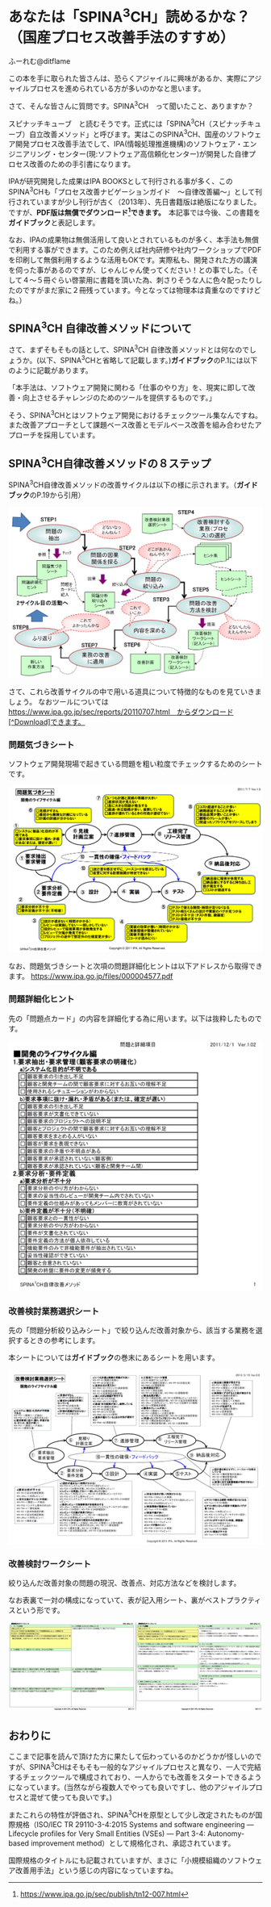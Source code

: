 # あなたは「SPINA<sup>3</sup>CH」読めるかな？（国産プロセス改善手法のすすめ）

<div class="flushright">ふーれむ@ditflame</div>

この本を手に取られた皆さんは、恐らくアジャイルに興味があるか、実際にアジャイルプロセスを進められている方が多いのかなと思います。

さて、そんな皆さんに質問です。SPINA<sup>3</sup>CH　って聞いたこと、ありますか？

スピナッチキューブ　と読むそうです。正式には「SPINA<sup>3</sup>CH（スピナッチキューブ）自立改善メソッド」と呼びます。実はこのSPINA<sup>3</sup>CH、国産のソフトウェア開発プロセス改善手法でして、IPA(情報処理推進機構)のソフトウェア・エンジニアリング・センター(現:ソフトウェア高信頼化センター)が開発した自律プロセス改善のための手引書になります。

IPAが研究開発した成果はIPA BOOKSとして刊行される事が多く、このSPINA<sup>3</sup>CHも「プロセス改善ナビゲーションガイド　～自律改善編～」として刊行されていますが少し刊行が古く（2013年）、先日書籍版は絶版になりました。ですが、**PDF版は無償でダウンロード[^pdf]できます。**　本記事では今後、この書籍を**ガイドブック**と表記します。

[^pdf]:https://www.ipa.go.jp/sec/publish/tn12-007.html

なお、IPAの成果物は無償活用して良いとされているものが多く、本手法も無償で利用する事ができます。このため例えば社内研修や社内ワークショップでPDFを印刷して無償利用するような活用もOKです。実際私も、開発された方の講演を伺った事があるのですが、じゃんじゃん使ってください！との事でした。（そして４～５冊ぐらい啓蒙用に書籍を頂いた為、刺さりそうな人に色々配ったりしたのですがまだ家に２冊残っています。今となっては物理本は貴重なのですけどね。）

## SPINA<sup>3</sup>CH 自律改善メソッドについて

さて、まずそもそもの話として、SPINA<sup>3</sup>CH 自律改善メソッドとは何なのでしょうか。(以下、SPINA<sup>3</sup>CHと省略して記載します。)**ガイドブック**のP.1には以下のように記載があります。

「本手法は、ソフトウェア開発に関わる「仕事のやり方」を、現実に即して改善・向上させるチャレンジのためのツールを提供するものです。」

そう、SPINA<sup>3</sup>CHとはソフトウェア開発におけるチェックツール集なんですね。また改善アプローチとして課題ベース改善とモデルベース改善を組み合わせたアプローチを採用しています。

 ## SPINA<sup>3</sup>CH自律改善メソッドの８ステップ

SPINA<sup>3</sup>CH自律改善メソッドの改善サイクルは以下の様に示されます。（**ガイドブック**のP.19から引用）

![改善サイクル](images/chap-ditflame/8steps.jpg?scale=0.5)

さて、これら改善サイクルの中で用いる道具について特徴的なものを見ていきましょう。
なおツールについては　https://www.ipa.go.jp/sec/reports/20110707.html　からダウンロード[^Download]できます。

[^Download]:なお、書籍やPDFのアドレスは少し古く、直接到達できないのでアドレスを読み替える必要があります。本記事では読み替えた先のアドレスで統一しています。(2021/12/29時点でアクセスできる事を確認済)

### 問題気づきシート

ソフトウェア開発現場で起きている問題を粗い粒度でチェックするためのシートです。

![問題気づきシート](images/chap-ditflame/ProblemCheckSheet.jpg?scale=0.5)

なお、問題気づきシートと次項の問題詳細化ヒントは以下アドレスから取得できます。
https://www.ipa.go.jp/files/000004577.pdf

### 問題詳細化ヒント

先の「問題点カード」の内容を詳細化する為に用います。以下は抜粋したものです。

![問題詳細化ヒント](images/chap-ditflame/ProblemDrillDown.jpg?scale=0.5)

### 改善検討業務選択シート

先の「問題分析絞り込みシート」で絞り込んだ改善対象から、該当する業務を選択するときの参考にします。

本シートについては**ガイドブック**の巻末にあるシートを用います。

![改善検討業務選択シート](images/chap-ditflame/KaizenChoice.jpg?scale=0.5)

### 改善検討ワークシート

絞り込んだ改善対象の問題の現況、改善点、対応方法などを検討します。

なお表裏で一対の構成になっていて、表が記入用シート、裏がベストプラクティスという形です。

![改善検討ワークシート](images/chap-ditflame/KaizenWorkSheet.jpg?scale=0.5)


## おわりに

ここまで記事を読んで頂けた方に果たして伝わっているのかどうかが怪しいのですが、SPINA<sup>3</sup>CHはそもそも一般的なアジャイルプロセスと異なり、一人で完結するチェックツールで構成されており、一人からでも改善をスタートできるようになっています。(当然ながら複数人でやっても良いですし、他のアジャイルプロセスと混ぜて使っても良いです。)

またこれらの特性が評価され、SPINA<sup>3</sup>CHを原型として少し改定されたものが国際規格（ISO/IEC TR 29110-3-4:2015 Systems and software engineering — Lifecycle profiles for Very Small Entities (VSEs) — Part 3-4: Autonomy-based improvement method）として規格化され、承認されています。

国際規格のタイトルにも記載されていますが、まさに「小規模組織のソフトウェア改善用手法」という感じの内容になっていますね。
